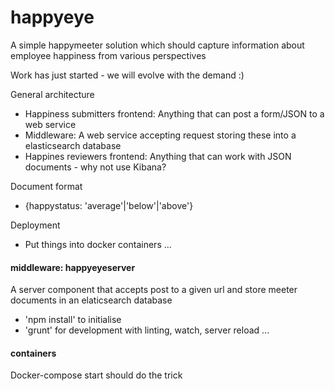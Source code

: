 # happyeye
A simple happymeeter solution which should capture information about employee happiness from various perspectives

Work has just started - we will evolve with the demand :)


General architecture
* Happiness submitters frontend: Anything that can post a form/JSON to a web service
* Middleware: A web service accepting request storing these into a elasticsearch database
* Happines reviewers frontend: Anything that can work with JSON documents - why not use Kibana?

Document format
* {happystatus: 'average'|'below'|'above'}  

Deployment
* Put things into docker containers ...

#### middleware: happyeyeserver ####

A server component that accepts post to a given url and store meeter documents in an elaticsearch database

* 'npm install' to initialise
* 'grunt' for development with linting, watch, server reload ...

#### containers ####

Docker-compose start should do the trick
